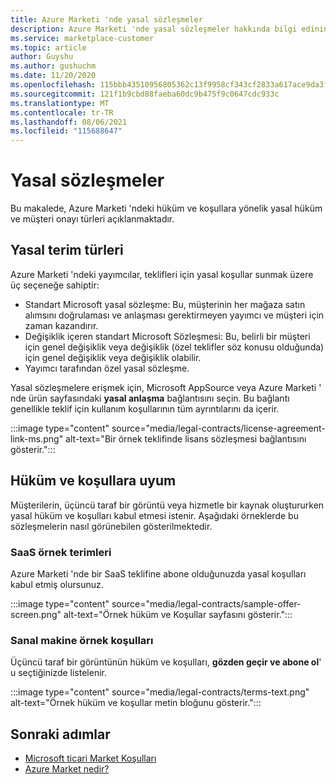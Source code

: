 ```yaml
---
title: Azure Marketi 'nde yasal sözleşmeler
description: Azure Marketi 'nde yasal sözleşmeler hakkında bilgi edinin.
ms.service: marketplace-customer
ms.topic: article
author: Guyshu
ms.author: gushuchm
ms.date: 11/20/2020
ms.openlocfilehash: 115bbb43510956805362c13f9958cf343cf2833a617ace9da3ff8d31bb2e0897
ms.sourcegitcommit: 121f1b9cbd88faeba60dc9b475f9c0647cdc933c
ms.translationtype: MT
ms.contentlocale: tr-TR
ms.lasthandoff: 08/06/2021
ms.locfileid: "115688647"
---
```

# <a name="legal-contracts"></a>Yasal sözleşmeler

Bu makalede, Azure Marketi 'ndeki hüküm ve koşullara yönelik yasal hüküm ve müşteri onayı türleri açıklanmaktadır.

## <a name="types-of-legal-terms"></a>Yasal terim türleri

Azure Marketi 'ndeki yayımcılar, teklifleri için yasal koşullar sunmak üzere üç seçeneğe sahiptir:

- Standart Microsoft yasal sözleşme: Bu, müşterinin her mağaza satın alımsını doğrulaması ve anlaşması gerektirmeyen yayımcı ve müşteri için zaman kazandırır.
- Değişiklik içeren standart Microsoft Sözleşmesi: Bu, belirli bir müşteri için genel değişiklik veya değişiklik (özel teklifler söz konusu olduğunda) için genel değişiklik veya değişiklik olabilir.
- Yayımcı tarafından özel yasal sözleşme.

Yasal sözleşmelere erişmek için, Microsoft AppSource veya Azure Marketi ' nde ürün sayfasındaki **yasal anlaşma** bağlantısını seçin. Bu bağlantı genellikle teklif için kullanım koşullarının tüm ayrıntılarını da içerir.

:::image type="content" source="media/legal-contracts/license-agreement-link-ms.png" alt-text="Bir örnek teklifinde lisans sözleşmesi bağlantısını gösterir.":::

## <a name="consenting-to-terms-and-conditions"></a>Hüküm ve koşullara uyum

Müşterilerin, üçüncü taraf bir görüntü veya hizmetle bir kaynak oluştururken yasal hüküm ve koşulları kabul etmesi istenir. Aşağıdaki örneklerde bu sözleşmelerin nasıl görünebilen gösterilmektedir.

### <a name="saas-example-terms"></a>SaaS örnek terimleri

Azure Marketi 'nde bir SaaS teklifine abone olduğunuzda yasal koşulları kabul etmiş olursunuz.

:::image type="content" source="media/legal-contracts/sample-offer-screen.png" alt-text="Örnek hüküm ve Koşullar sayfasını gösterir.":::

### <a name="virtual-machine-example-terms"></a>Sanal makine örnek koşulları

Üçüncü taraf bir görüntünün hüküm ve koşulları, **gözden geçir ve abone ol**' u seçtiğinizde listelenir.

:::image type="content" source="media/legal-contracts/terms-text.png" alt-text="Örnek hüküm ve koşullar metin bloğunu gösterir.":::

## <a name="next-steps"></a>Sonraki adımlar

- [Microsoft ticari Market Koşulları](https://azure.microsoft.com/support/legal/marketplace-terms/)
- [Azure Market nedir?](azure-marketplace-overview.md) 
